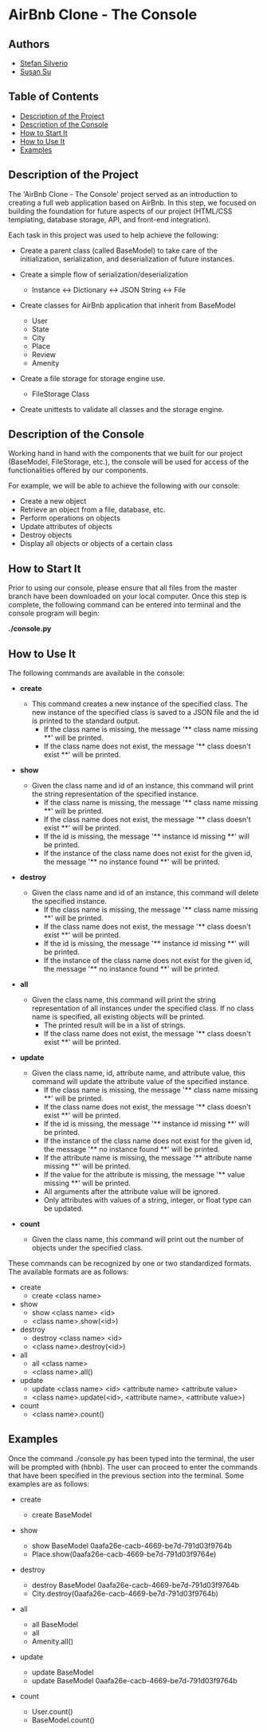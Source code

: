 # AirBnb Clone - The Console

## Authors
* [Stefan Silverio](494@holbertonschool.com)
* [Susan Su](susansu.software@gmail.com)

## Table of Contents

- [Description of the Project](#description-of-the-project)
- [Description of the Console](#description-of-the-console)
- [How to Start It](#how-to-start-it)
- [How to Use It](#how-to-use-it)
- [Examples](#examples)

## Description of the Project

The 'AirBnb Clone - The Console' project served as an introduction to creating a full web application based on AirBnb. In this step, we focused on building the foundation for future aspects of our project (HTML/CSS templating, database storage, API, and front-end integration). 

Each task in this project was used to help achieve the following:

* Create a parent class (called BaseModel) to take care of the initialization, serialization, and deserialization of future instances.

* Create a simple flow of serialization/deserialization
	* Instance <-> Dictionary <-> JSON String <-> File

* Create classes for AirBnb application that inherit from BaseModel
	* User
	* State
	* City
	* Place
	* Review
	* Amenity

* Create a file storage for storage engine use.
	* FileStorage Class

* Create unittests to validate all classes and the storage engine.

## Description of the Console

Working hand in hand with the components that we built for our project (BaseModel, FileStorage, etc.), the console will be used for access of the functionalities offered by our components. 

For example, we will be able to achieve the following with our console:

* Create a new object
* Retrieve an object from a file, database, etc.
* Perform operations on objects
* Update attributes of objects
* Destroy objects
* Display all objects or objects of a certain class

## How to Start It

Prior to using our console, please ensure that all files from the master branch have been downloaded on your local computer. Once this step is complete, the following command can be entered into terminal and the console program will begin:

**./console.py**

## How to Use It

The following commands are available in the console:

* **create**
	* This command creates a new instance of the specified class. The new instance of the specified class is saved to a JSON file and the id is printed to the standard output. 
		* If the class name is missing, the message '\*\* class name missing \*\*' will be printed.
		* If the class name does not exist, the message '\*\* class doesn't exist \*\*' will be printed.

* **show**
	* Given the class name and id of an instance, this command will print the string representation of the specified instance. 
		* If the class name is missing, the message '\*\* class name missing \*\*' will be printed.
		* If the class name does not exist, the message '\*\* class doesn't exist \*\*' will be printed.
		* If the id is missing, the message '\*\* instance id missing \*\*' will be printed.
		* If the instance of the class name does not exist for the given id, the message '\*\* no instance found \*\*' will be printed.

* **destroy**
	* Given the class name and id of an instance, this command will delete the specified instance.
		* If the class name is missing, the message '\*\* class name missing \*\*' will be printed.
		* If the class name does not exist, the message '\*\* class doesn't exist \*\*' will be printed.
		* If the id is missing, the message '\*\* instance id missing \*\*' will be printed.
		* If the instance of the class name does not exist for the given id, the message '\*\* no instance found \*\*' will be printed.

* **all**
	* Given the class name, this command will print the string representation of all instances under the specified class. If no class name is specified, all existing objects will be printed. 
		* The printed result will be in a list of strings.
		* If the class name does not exist, the message '\*\* class doesn't exist \*\*' will be printed. 

* **update**
	* Given the class name, id, attribute name, and attribute value, this command will update the attribute value of the specified instance. 	
		* If the class name is missing, the message '\*\* class name missing \*\*' will be printed.
		* If the class name does not exist, the message '\*\* class doesn't exist \*\*' will be printed.
		* If the id is missing, the message '\*\* instance id missing \*\*' will be printed.
		* If the instance of the class name does not exist for the given id, the message '\*\* no instance found \*\*' will be printed.
		* If the attribute name is missing, the message '\*\* attribute name missing \*\*' will be printed.
		* If the value for the attribute is missing, the message '\*\* value missing \*\*' will be printed.
		* All arguments after the attribute value will be ignored.
		* Only attributes with values of a string, integer, or float type can be updated. 
* **count**
	* Given the class name, this command will print out the number of objects under the specified class. 

These commands can be recognized by one or two standardized formats. The available formats are as follows:

* create
	* create \<class name\>
* show
	* show \<class name\> \<id\>
	* \<class name\>.show(\<id\>)
* destroy
	* destroy \<class name\> \<id\>
	* \<class name\>.destroy(\<id\>)
* all
	* all \<class name\>
	* \<class name\>.all()
* update
	* update \<class name\> \<id\> \<attribute name\> \<attribute value\>
	* \<class name\>.update(\<id\>, \<attribute name\>, \<attribute value\>)
* count
	* \<class name\>.count()

## Examples

Once the command ./console.py has been typed into the terminal, the user will be prompted with (hbnb). The user can proceed to enter the commands that have been specified in the previous section into the terminal. Some examples are as follows:

* create
	* create BaseModel

* show
	* show BaseModel 0aafa26e-cacb-4669-be7d-791d03f9764b
	* Place.show(0aafa26e-cacb-4669-be7d-791d03f9764e)
* destroy
	* destroy BaseModel 0aafa26e-cacb-4669-be7d-791d03f9764b
	* City.destroy(0aafa26e-cacb-4669-be7d-791d03f9764b)
* all
	* all BaseModel
	* all
	* Amenity.all()
* update
	* update BaseModel
	* update BaseModel 0aafa26e-cacb-4669-be7d-791d03f9764b
* count
	* User.count()
	* BaseModel.count()